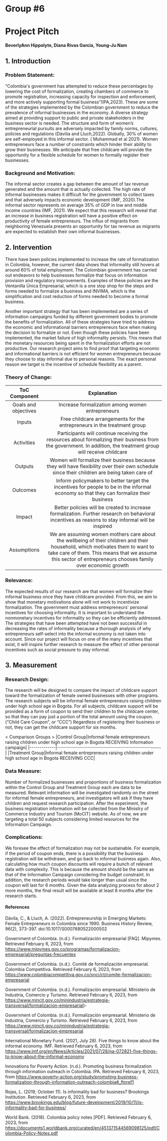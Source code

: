 
# Group #6 
# Project Pitch
**BeverlyAnn Hippolyte, Diana Rivas Garcia, Young-Ju Nam**


## 1. Introduction

### Problem Statement:
“Colombia's government has attempted to reduce these percentages by lowering the cost of formalization, creating chambers of commerce to promote registration, increasing capacity for inspection and enforcement, and more actively supporting formal business”(IPA,2023). These are some of the strategies implemented by the Colombian government to reduce the prevalence of informal businesses in the economy. A diverse strategy aimed at providing support to public and private stakeholders in the business sector is needed. 
The structure and form of women’s entrepreneurial pursuits are adversely impacted by family norms, cultures, policies and regulations (Dávilia and Lluch,2022). Globally, 30% of women are self-employed in this informal sector. ( Muhammad et al  2021). Women entrepreneurs face a number of constraints which hinder their ability to grow their businesses. We anticipate that free childcare will provide the opportunity for a flexible schedule for women to formally register their businesses. 

### Background and Motivation: 
The informal sector creates a gap between the amount of  tax revenue generated and the amount that is actually collected. The high rate of informal businesses makes it difficult for the government to collect taxes  and that adversely impacts economic development (IMF, 2020).The informal sector represents on average 35% of GDP in low and middle income countries (IMF, 2021). We expect that this research will reveal that an increase in business registration will have a positive effect on productivity of female entrepreneurs. The influx of migrants from neighboring Venezuela presents an opportunity for tax revenue as migrants are expected to establish their own informal businesses. 

## 2. Intervention
There have been policies implemented to increase the rate of formalization in Colombia, however, the current data shows that informality still hovers at around 60% of total employment. The Colombian government has carried out endeavors to help businesses formalize that focus on information provision and regulatory improvements. Examples of these policies are the Ventanilla Única Empresarial, which is a one stop shop for the steps and forms needed to formalize a business and INVIMA, which is the simplification and cost reduction of forms needed to become a formal business. 

 Another important strategy that has been implemented are a series of information campaigns funded by different government bodies to promote the benefits of formalization. All of these strategies have tried to address the economic and informational barriers entrepreneurs face when making the decision to formalize or not. Even though these policies have been implemented, the market failure of high informality persists. This means that the monetary resources being spent in the formalization efforts are not productive. Our research project aims to find proof that targeting economic and informational barriers is not efficient for women entrepreneurs because they choose to stay informal due to personal reasons. The exact personal reason we target is the incentive of schedule flexibility as a parent. 


### Theory of Change: 
|ToC Component|Explanation|
|:----------------:|:----------------------------------------:|
|Goals and objectives|Increase formalization among women entrepreneurs|
|Inputs|Free childcare arrangements for the entrepreneurs in the treatment group|
|Activities|Participants will continue receiving the resources about formalizing their business from the government. In addition, the treatment group will receive childcare|
|Outputs|Women will formalize their business because they will have flexibility over their own schedule since their children are being taken care of| 
|Outcomes|Inform policymakers to better target the incentives for people to be in the informal economy so that they can formalize their business| 
|Impact|Better policies will be created to increase formalization. Further research on behavioral incentives as reasons to stay informal will be inspired| 
|Assumptions|We are assuming women mothers care about the wellbeing of their children and their household, which motivates them to want to take care of them. This means that we assume this sector of entrepreneurs chooses family over economic growth|


### Relevance:
The expected results of our research are that women will formalize their informal business once they have childcare provided. From this, we aim to show that monetary motivations alone will not work to incentivize formalization. The government must address entrepreneurs' personal incentives for choosing informality. It is important to understand the nonmonetary incentives for informality so they can be efficiently addressed. The strategies that have been attempted have not been successful in decreasing the rates of informality because a thorough analysis of why entrepreneurs self-select into the informal economy is not taken into account. Since our project will focus on one of the many incentives that exist, it will inspire further research to measure the effect of other personal incentives such as social pressure to stay informal. 

## 3. Measurement

### Research Design:
The research will be designed to compare the impact of childcare support toward the formalization of female owned businesses with other programs. The research subjects will be informal female entrepreneurs raising children under high school age in Bogota. For all subjects, childcare support will be provided as a form of coupon to send their children to the childcare center, so that they can pay just a portion of the total amount using the coupon. (“Child Care Coupon”, or “CCC”) Regardless of registering their business or not, they can get the childcare support for six months.

< Comparison Groups >
|Control Group|Informal female entrepreneurs raising children under high school age in Bogota RECEIVING Information campaign|
|-------------|----------------------------------------------------|
|Treatment Group|Informal female entrepreneurs raising children under high school age in Bogota RECEIVING CCC|

### Data Measure:
Number of formalized businesses and proportions of business formalization within the Control Group and Treatment Group each are data to be measured. Relevant information will be investigated randomly on the street for informal female entrepreneurs, and investigators will ask if they have children and request research participation. After the experiment, the business registration information will be collected from the Ministry of Commerce Industry and Tourism (MoCIT) website. As of now, we are targeting a total 50 subjects considering limited resources for the Information Campaign.

### Complications:
We foresee the effect of formalization may not be sustainable. For example, if the period of coupon ends, there is a possibility that the business registration will be withdrawn, and  go back to informal business again. Also, calculating how much coupon discounts will require a bunch of relevant data with complexity. This is because the amount should be the same as that of the Information Campaign considering the budget constraint. In addition, the research periods would take longer than usual since the coupon will last for 6 months. Given the data analyzing process for about 2 more months, the final result will be available at least 8 months after the research starts.


#### References
Dávila, C., & Lluch, A. (2022). Entrepreneurship in Emerging Markets: Female Entrepreneurs in Colombia since 1990. Business History Review, 96(2), 373-397. doi:10.1017/S0007680522000502

Government of Colombia. (n.d.). Formalización empresarial [FAQ]. Mipymes. Retrieved February 6, 2023, from https://www.mipymes.gov.co/programas/formalizacion-empresarial/preguntas-frecuentes

Government of Colombia. (n.d.). Comité de formalización empresarial. Colombia Competitiva. Retrieved February 6, 2023, from https://www.colombiacompetitiva.gov.co/snci/ct/comite-formalizacion-empresarial

Government of Colombia. (n.d.). Formalización empresarial. Ministerio de Industria, Comercio y Turismo. Retrieved February 6, 2023, from https://www.mincit.gov.co/minindustria/estrategia-transversal/formalizacion-empresarial)-

Government of Colombia. (n.d.). Formalización empresarial. Ministerio de Industria, Comercio y Turismo. Retrieved February 6, 2023, from https://www.mincit.gov.co/minindustria/estrategia-transversal/formalizacion-empresarial

International Monetary Fund. (2021, July 28). Five things to know about the informal economy. IMF. Retrieved February 6, 2023, from https://www.imf.org/en/News/Articles/2021/07/28/na-072821-five-things-to-know-about-the-informal-economy

Innovations for Poverty Action. (n.d.). Promoting business formalization through information outreach in Colombia. IPA. Retrieved February 6, 2023, from https://www.poverty-action.org/study/promoting-business-formalization-through-information-outreach-colombia#_ftnref1

Rojas, L. (2019, October 11). Is informality bad for business? Brookings Institution. Retrieved February 6, 2023, from https://www.brookings.edu/blog/future-development/2019/10/11/is-informality-bad-for-business/

World Bank. (2018). Colombia policy notes [PDF]. Retrieved February 6, 2023, from https://documents1.worldbank.org/curated/en/451371544569098125/pdf/Colombia-Policy-Notes.pdf


